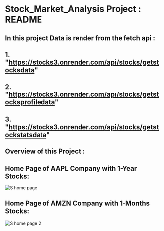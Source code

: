 # Stock_Market_Analysis Project : README

## In this project Data is render from the fetch api : 

## 1. "https://stocks3.onrender.com/api/stocks/getstocksdata"

## 2. "https://stocks3.onrender.com/api/stocks/getstocksprofiledata"

## 3. "https://stocks3.onrender.com/api/stocks/getstockstatsdata"

## Overview of this Project :

## Home Page of AAPL Company with 1-Year Stocks:
![S home page](https://github.com/bharatlal124/Stock_Market_Analysis/assets/127212425/fda08f4e-e168-4afb-8d9f-c8319af9e8ce)

## Home Page of AMZN Company with 1-Months Stocks:
![S home page 2](https://github.com/bharatlal124/Stock_Market_Analysis/assets/127212425/8b2951a9-e7f1-47b9-9219-44df84c3b6f4)
